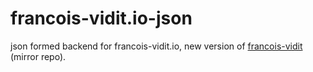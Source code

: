 # francois-vidit.io-json
json formed backend for francois-vidit.io, new version of [francois-vidit](https://github.com/tidiview/francois-vidit.com) (mirror repo).
